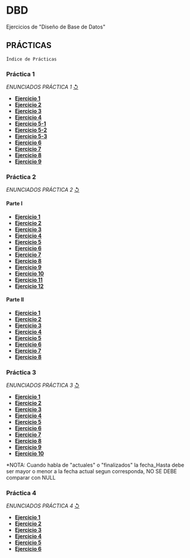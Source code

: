 # DBD
Ejercicios de "Diseño de Base de Datos"
## PRÁCTICAS 
`Índice de Prácticas`

### **Práctica 1**
  *ENUNCIADOS PRÁCTICA 1* [↺](https://github.com/agusrnfr/DBD/blob/main/PRACTICA%201/DBD%202022-%20Pr%C3%A1ctica%201.docx.pdf)
* [**Ejercicio 1**](https://github.com/agusrnfr/DBD/blob/main/PRACTICA%201/Ejercicio_1.png)
* [**Ejercicio 2**](https://github.com/agusrnfr/DBD/blob/main/PRACTICA%201/Ejercicio_2.png)
* [**Ejercicio 3**](https://github.com/agusrnfr/DBD/blob/main/PRACTICA%201/Ejercicio_3.png)
* [**Ejercicio 4**](https://github.com/agusrnfr/DBD/blob/main/PRACTICA%201/Ejercicio_4.png)
* [**Ejercicio 5-1**](https://github.com/agusrnfr/DBD/blob/main/PRACTICA%201/Ejercicio_5_1.png)
* [**Ejercicio 5-2**](https://github.com/agusrnfr/DBD/blob/main/PRACTICA%201/Ejercicio_5_2.png)
* [**Ejercicio 5-3**](https://github.com/agusrnfr/DBD/blob/main/PRACTICA%201/Ejercicio_5_3.png)
* [**Ejercicio 6**](https://github.com/agusrnfr/DBD/blob/main/PRACTICA%201/Ejercicio_6.png)
* [**Ejercicio 7**](https://github.com/agusrnfr/DBD/blob/main/PRACTICA%201/Ejercicio_7.png)
* [**Ejercicio 8**](https://github.com/agusrnfr/DBD/blob/main/PRACTICA%201/Ejercicio_8.png)
* [**Ejercicio 9**](https://github.com/agusrnfr/DBD/blob/main/PRACTICA%201/Ejercicio_9.png)

### **Práctica 2**
  *ENUNCIADOS PRÁCTICA 2* [↺](https://github.com/agusrnfr/DBD/blob/main/PRACTICA%202/DBD%202022%20-%20Pr%C3%A1ctica%202.docx.pdf)
#### **Parte I**
* [**Ejercicio 1**](https://github.com/agusrnfr/DBD/tree/main/PRACTICA%202/Parte1/Ejercicio1)
* [**Ejercicio 2**](https://github.com/agusrnfr/DBD/tree/main/PRACTICA%202/Parte1/Ejercicio2)
* [**Ejercicio 3**](https://github.com/agusrnfr/DBD/tree/main/PRACTICA%202/Parte1/Ejercicio3)
* [**Ejercicio 4**](https://github.com/agusrnfr/DBD/tree/main/PRACTICA%202/Parte1/Ejercicio4)
* [**Ejercicio 5**](https://github.com/agusrnfr/DBD/tree/main/PRACTICA%202/Parte1/Ejercicio5)
* [**Ejercicio 6**](https://github.com/agusrnfr/DBD/tree/main/PRACTICA%202/Parte1/Ejercicio6)
* [**Ejercicio 7**](https://github.com/agusrnfr/DBD/tree/main/PRACTICA%202/Parte1/Ejercicio7)
* [**Ejercicio 8**](https://github.com/agusrnfr/DBD/tree/main/PRACTICA%202/Parte1/Ejercicio8)
* [**Ejercicio 9**](https://github.com/agusrnfr/DBD/tree/main/PRACTICA%202/Parte1/Ejercicio9)
* [**Ejercicio 10**](https://github.com/agusrnfr/DBD/tree/main/PRACTICA%202/Parte1/Ejercicio10)
* [**Ejercicio 11**](https://github.com/agusrnfr/DBD/tree/main/PRACTICA%202/Parte1/Ejercicio11)
* [**Ejercicio 12**](https://github.com/agusrnfr/DBD/tree/main/PRACTICA%202/Parte1/Ejercicio12)
#### **Parte II**
* [**Ejercicio 1**](https://github.com/agusrnfr/DBD/tree/main/PRACTICA%202/Parte2/Ejercicio1)
* [**Ejercicio 2**](https://github.com/agusrnfr/DBD/tree/main/PRACTICA%202/Parte2/Ejercicio2)
* [**Ejercicio 3**](https://github.com/agusrnfr/DBD/tree/main/PRACTICA%202/Parte2/Ejercicio3)
* [**Ejercicio 4**](https://github.com/agusrnfr/DBD/tree/main/PRACTICA%202/Parte2/Ejercicio4)
* [**Ejercicio 5**](https://github.com/agusrnfr/DBD/tree/main/PRACTICA%202/Parte2/Ejercicio5)
* [**Ejercicio 6**](https://github.com/agusrnfr/DBD/tree/main/PRACTICA%202/Parte2/Ejercicio1)
* [**Ejercicio 7**](https://github.com/agusrnfr/DBD/tree/main/PRACTICA%202/Parte2/Ejercicio7)
* [**Ejercicio 8**](https://github.com/agusrnfr/DBD/tree/main/PRACTICA%202/Parte2/Ejercicio8)

### **Práctica 3**
  *ENUNCIADOS PRÁCTICA 3* [↺](https://github.com/agusrnfr/DBD/blob/main/PRACTICA%203/DBD%202022-%20Pr%C3%A1ctica%203.pdf)
* [**Ejercicio 1**](https://github.com/agusrnfr/DBD/blob/main/PRACTICA%203/Ejercicio1.pdf)
* [**Ejercicio 2**](https://github.com/agusrnfr/DBD/blob/main/PRACTICA%203/Ejercicio2.pdf)
* [**Ejercicio 3**](https://github.com/agusrnfr/DBD/blob/main/PRACTICA%203/Ejercicio3.pdf)
* [**Ejercicio 4**](https://github.com/agusrnfr/DBD/blob/main/PRACTICA%203/Ejercicio4.pdf)
* [**Ejercicio 5**](https://github.com/agusrnfr/DBD/blob/main/PRACTICA%203/Ejercicio5.pdf)
* [**Ejercicio 6**](https://github.com/agusrnfr/DBD/blob/main/PRACTICA%203/Ejercicio6.pdf)
* [**Ejercicio 7**](https://github.com/agusrnfr/DBD/blob/main/PRACTICA%203/Ejercicio7.pdf)
* [**Ejercicio 8**](https://github.com/agusrnfr/DBD/blob/main/PRACTICA%203/Ejercicio8.pdf)
* [**Ejercicio 9**](https://github.com/agusrnfr/DBD/blob/main/PRACTICA%203/Ejercicio9.pdf)
* [**Ejercicio 10**](https://github.com/agusrnfr/DBD/blob/main/PRACTICA%203/Ejercicio10.pdf)

*NOTA: Cuando habla de "actuales" o "finalizados" la fecha_Hasta debe ser mayor o menor a la fecha actual segun corresponda, NO SE DEBE comparar con NULL
 
### **Práctica 4**
  *ENUNCIADOS PRÁCTICA 4* [↺](https://github.com/agusrnfr/DBD/blob/main/PRACTICA%204/DBD%202022-%20Pr%C3%A1ctica%204.pdf)
* [**Ejercicio 1**](https://github.com/agusrnfr/DBD/blob/main/PRACTICA%204/Ejercicio1.sql)
* [**Ejercicio 2**](https://github.com/agusrnfr/DBD/blob/main/PRACTICA%204/Ejercicio2.sql)
* [**Ejercicio 3**](https://github.com/agusrnfr/DBD/blob/main/PRACTICA%204/Ejercicio3.sql)
* [**Ejercicio 4**](https://github.com/agusrnfr/DBD/blob/main/PRACTICA%204/Ejercicio4.sql)
* [**Ejercicio 5**](https://github.com/agusrnfr/DBD/blob/main/PRACTICA%204/Ejercicio5.sql)
* [**Ejercicio 6**](https://github.com/agusrnfr/DBD/blob/main/PRACTICA%204/Ejercicio6.sql)
